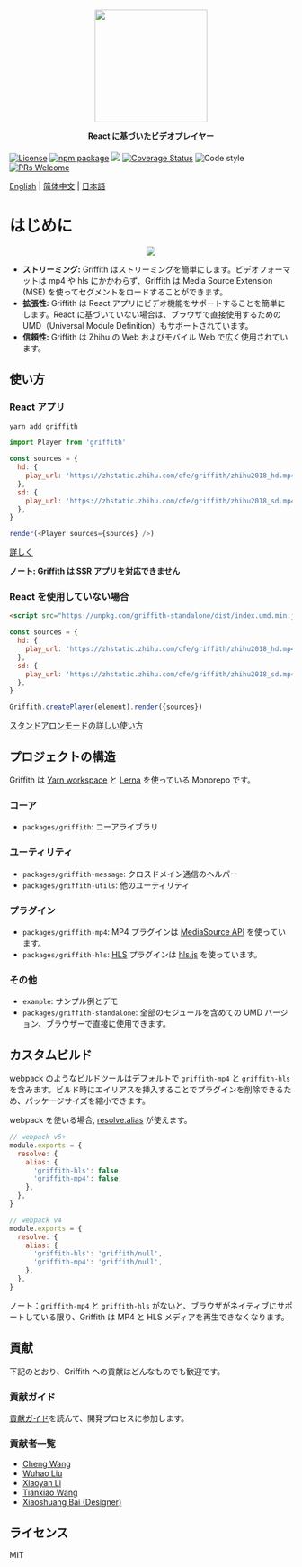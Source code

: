 <h1 align="center">
  <img src="https://zhstatic.zhihu.com/cfe/griffith/griffith-banner.png" height="200" width="200"/>
  <p align="center" style="font-size: 0.5em">React に基づいたビデオプレイヤー</p>
</h1>

[![License](https://img.shields.io/npm/l/griffith.svg)](https://github.com/zhihu/griffith/blob/master/LICENSE)
[![npm package](https://img.shields.io/npm/v/griffith/latest.svg)](https://www.npmjs.com/package/griffith)
![](https://badgen.net/npm/types/griffith)
[![Coverage Status](https://coveralls.io/repos/github/zhihu/griffith/badge.svg?branch=master)](https://coveralls.io/github/zhihu/griffith?branch=master)
![Code style](https://img.shields.io/badge/code_style-prettier-ff69b4.svg)
[![PRs Welcome](https://img.shields.io/badge/PRs-welcome-brightgreen.svg)](https://github.com/zhihu/griffith/blob/master/CONTRIBUTING.md)

[English](./README.md) | [简体中文](./README-zh-Hans.md) | [日本語](./README-ja.md)

# はじめに

<p align="center">
  <img src="https://zhstatic.zhihu.com/cfe/griffith/player.png"/>
</p>

- **ストリーミング:** Griffith はストリーミングを簡単にします。ビデオフォーマットは mp4 や hls にかかわらず、Griffith は Media Source Extension (MSE) を使ってセグメントをロードすることができます。
- **拡張性:** Griffith は React アプリにビデオ機能をサポートすることを簡単にします。React に基づいていない場合は、ブラウザで直接使用するための UMD（Universal Module Definition）もサポートされています。
- **信頼性:** Griffith は Zhihu の Web およびモバイル Web で広く使用されています。

## 使い方

### React アプリ

```bash
yarn add griffith
```

```js
import Player from 'griffith'

const sources = {
  hd: {
    play_url: 'https://zhstatic.zhihu.com/cfe/griffith/zhihu2018_hd.mp4',
  },
  sd: {
    play_url: 'https://zhstatic.zhihu.com/cfe/griffith/zhihu2018_sd.mp4',
  },
}

render(<Player sources={sources} />)
```

[詳しく](./packages/griffith/README.md)

**ノート: Griffith は SSR アプリを対応できません**

### React を使用していない場合

```html
<script src="https://unpkg.com/griffith-standalone/dist/index.umd.min.js"></script>
```

```js
const sources = {
  hd: {
    play_url: 'https://zhstatic.zhihu.com/cfe/griffith/zhihu2018_hd.mp4',
  },
  sd: {
    play_url: 'https://zhstatic.zhihu.com/cfe/griffith/zhihu2018_sd.mp4',
  },
}

Griffith.createPlayer(element).render({sources})
```

[スタンドアロンモードの詳しい使い方](./packages/griffith-standalone/README.md)

## プロジェクトの構造

Griffith は [Yarn workspace](https://yarnpkg.com/lang/en/docs/workspaces/) と [Lerna](https://github.com/lerna/lerna) を使っている Monorepo です。

### コーア

- `packages/griffith`: コーアライブラリ

### ユーティリティ

- `packages/griffith-message`: クロスドメイン通信のヘルパー
- `packages/griffith-utils`: 他のユーティリティ

### プラグイン

- `packages/griffith-mp4`: MP4 プラグインは [MediaSource API](https://developer.mozilla.org/en-US/docs/Web/API/MediaSource) を使っています。
- `packages/griffith-hls`: [HLS](https://developer.apple.com/streaming/) プラグインは [hls.js](https://github.com/video-dev/hls.js) を使っています。

### その他

- `example`: サンプル例とデモ
- `packages/griffith-standalone`: 全部のモジュールを含めての UMD バージョン、ブラウザーで直接に使用できます。

## カスタムビルド

webpack のようなビルドツールはデフォルトで `griffith-mp4` と `griffith-hls` を含みます。ビルド時にエイリアスを挿入することでプラグインを削除できるため、パッケージサイズを縮小できます。

webpack を使いる場合, [resolve.alias](https://webpack.js.org/configuration/resolve/#resolvealias) が使えます。

```javascript
// webpack v5+
module.exports = {
  resolve: {
    alias: {
      'griffith-hls': false,
      'griffith-mp4': false,
    },
  },
}

// webpack v4
module.exports = {
  resolve: {
    alias: {
      'griffith-hls': 'griffith/null',
      'griffith-mp4': 'griffith/null',
    },
  },
}
```

ノート：`griffith-mp4` と `griffith-hls` がないと、ブラウザがネイティブにサポートしている限り、Griffith は MP4 と HLS メディアを再生できなくなります。

## 貢献

下記のとおり、Griffith への貢献はどんなものでも歓迎です。

### 貢献ガイド

[貢献ガイド](./CONTRIBUTING.md)を読んて、開発プロセスに参加します。

### 貢献者一覧

- [Cheng Wang](https://github.com/wangcheng678)
- [Wuhao Liu](https://github.com/liuwuhaoo)
- [Xiaoyan Li](https://github.com/lixiaoyan)
- [Tianxiao Wang](https://github.com/xiaoyuhen)
- [Xiaoshuang Bai (Designer)](https://www.behance.net/shawnpai)

## ライセンス

MIT

